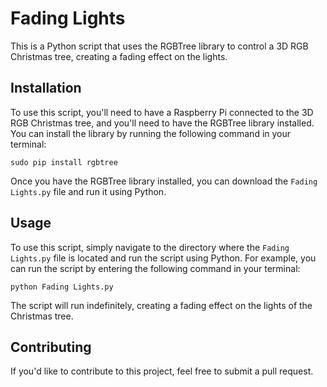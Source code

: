# Fading Lights

This is a Python script that uses the RGBTree library to control a 3D RGB Christmas tree, creating a fading effect on the lights.

## Installation

To use this script, you'll need to have a Raspberry Pi connected to the 3D RGB Christmas tree, and you'll need to have the RGBTree library installed. You can install the library by running the following command in your terminal:

`sudo pip install rgbtree`


Once you have the RGBTree library installed, you can download the `Fading Lights.py` file and run it using Python.

## Usage

To use this script, simply navigate to the directory where the `Fading Lights.py` file is located and run the script using Python. For example, you can run the script by entering the following command in your terminal:

`python Fading Lights.py`


The script will run indefinitely, creating a fading effect on the lights of the Christmas tree.

## Contributing

If you'd like to contribute to this project, feel free to submit a pull request.
